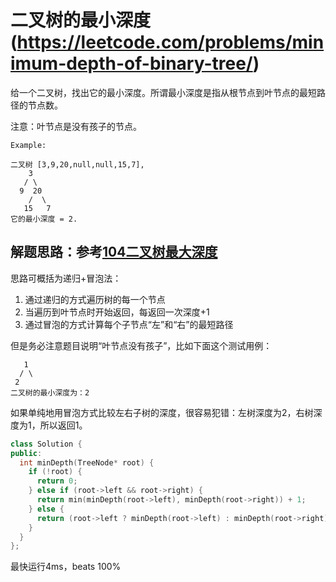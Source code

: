 # 二叉树的最小深度(https://leetcode.com/problems/minimum-depth-of-binary-tree/)

给一个二叉树，找出它的最小深度。所谓最小深度是指从根节点到叶节点的最短路径的节点数。

注意：叶节点是没有孩子的节点。

```
Example:

二叉树 [3,9,20,null,null,15,7],
    3
   / \
  9  20
    /  \
   15   7
它的最小深度 = 2.
```

## 解题思路：参考[104二叉树最大深度](https://github.com/Philon/arts/tree/master/algorithm/104-maximum_depth_of_binary_tree)

思路可概括为递归+冒泡法：

1. 通过递归的方式遍历树的每一个节点
2. 当遍历到叶节点时开始返回，每返回一次深度+1
3. 通过冒泡的方式计算每个子节点“左”和“右”的最短路径

但是务必注意题目说明“叶节点没有孩子”，比如下面这个测试用例：

```
   1
  / \
 2
二叉树的最小深度为：2
```

如果单纯地用冒泡方式比较左右子树的深度，很容易犯错：左树深度为2，右树深度为1，所以返回1。

```cpp
class Solution {
public:
  int minDepth(TreeNode* root) {
    if (!root) {
      return 0;
    } else if (root->left && root->right) {
      return min(minDepth(root->left), minDepth(root->right)) + 1;
    } else {
      return (root->left ? minDepth(root->left) : minDepth(root->right)) + 1;
    }
  }
};
```

最快运行4ms，beats 100%